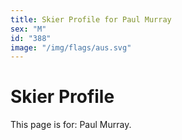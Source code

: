 ```yaml
---
title: Skier Profile for Paul Murray
sex: "M"
id: "388"
image: "/img/flags/aus.svg" 
---
```


# Skier Profile

This page is for: Paul Murray.
    